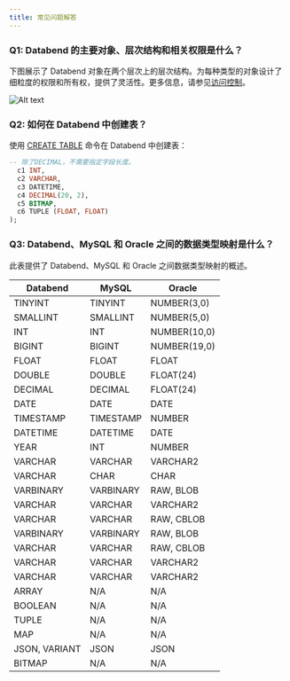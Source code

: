 ```yaml
---
title: 常见问题解答
---
```


### Q1: Databend 的主要对象、层次结构和相关权限是什么？

下图展示了 Databend 对象在两个层次上的层次结构。为每种类型的对象设计了细粒度的权限和所有权，提供了灵活性。更多信息，请参见[访问控制](../56-security/access-control/index.md)。

![Alt text](/img/guides/faq1.png)

### Q2: 如何在 Databend 中创建表？

使用 [CREATE TABLE](/sql/sql-commands/ddl/table/ddl-create-table) 命令在 Databend 中创建表：

```sql title='示例:'
-- 除了DECIMAL，不需要指定字段长度。
  c1 INT,
  c2 VARCHAR,
  c3 DATETIME,
  c4 DECIMAL(20, 2),
  c5 BITMAP,
  c6 TUPLE (FLOAT, FLOAT)
);
```

### Q3: Databend、MySQL 和 Oracle 之间的数据类型映射是什么？

此表提供了 Databend、MySQL 和 Oracle 之间数据类型映射的概述。

| Databend      | MySQL     | Oracle       |
| ------------- | --------- | ------------ |
| TINYINT       | TINYINT   | NUMBER(3,0)  |
| SMALLINT      | SMALLINT  | NUMBER(5,0)  |
| INT           | INT       | NUMBER(10,0) |
| BIGINT        | BIGINT    | NUMBER(19,0) |
| FLOAT         | FLOAT     | FLOAT        |
| DOUBLE        | DOUBLE    | FLOAT(24)    |
| DECIMAL       | DECIMAL   | FLOAT(24)    |
| DATE          | DATE      | DATE         |
| TIMESTAMP     | TIMESTAMP | NUMBER       |
| DATETIME      | DATETIME  | DATE         |
| YEAR          | INT       | NUMBER       |
| VARCHAR       | VARCHAR   | VARCHAR2     |
| VARCHAR       | CHAR      | CHAR         |
| VARBINARY     | VARBINARY | RAW, BLOB    |
| VARCHAR       | VARCHAR   | VARCHAR2     |
| VARCHAR       | VARCHAR   | RAW, CBLOB   |
| VARBINARY     | VARBINARY | RAW, BLOB    |
| VARCHAR       | VARCHAR   | RAW, CBLOB   |
| VARCHAR       | VARCHAR   | VARCHAR2     |
| VARCHAR       | VARCHAR   | VARCHAR2     |
| ARRAY         | N/A       | N/A          |
| BOOLEAN       | N/A       | N/A          |
| TUPLE         | N/A       | N/A          |
| MAP           | N/A       | N/A          |
| JSON, VARIANT | JSON      | JSON         |
| BITMAP        | N/A       | N/A          |
